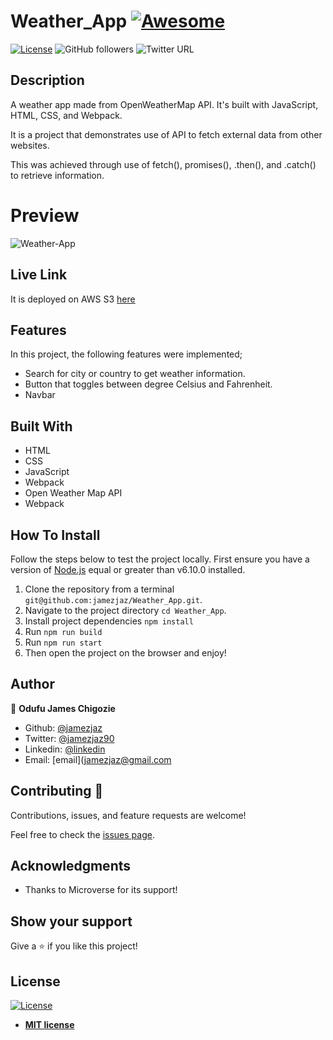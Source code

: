 # Weather_App [![Awesome](https://cdn.rawgit.com/sindresorhus/awesome/d7305f38d29fed78fa85652e3a63e154dd8e8829/media/badge.svg)](https://github.com/jamezjaz/Weather_App)

[![License](https://img.shields.io/badge/License-MIT-green.svg)]()
![GitHub followers](https://img.shields.io/github/followers/Jamezjaz?label=jamezjaz&style=social)
![Twitter URL](https://img.shields.io/twitter/follow/jamezjaz90?label=Follow&style=social)


## Description

A weather app made from OpenWeatherMap API. It's built with JavaScript, HTML, CSS, and Webpack.

It is a project that demonstrates use of API to fetch external data from other websites.

This was achieved through use of fetch(), promises(), .then(), and .catch() to retrieve information.

# Preview
![Weather-App](https://user-images.githubusercontent.com/57812000/98606355-c03eea00-22ac-11eb-8ed3-869b41c6d73b.png)

## Live Link

It is deployed on AWS S3 [here](http://tell-me-weather.s3-website.us-east-2.amazonaws.com/)

## Features

In this project, the following features were implemented;

- Search for city or country to get weather information.
- Button that toggles between degree Celsius and Fahrenheit.
- Navbar

## Built With

- HTML
- CSS
- JavaScript
- Webpack
- Open Weather Map API
- Webpack

## How To Install

Follow the steps below to test the project locally. First ensure you have a version of [Node.js](http://nodejs.org/) equal or greater than v6.10.0 installed.

1. Clone the repository from a terminal `git@github.com:jamezjaz/Weather_App.git`.
2. Navigate to the project directory `cd Weather_App`.
3. Install project dependencies `npm install`
4. Run ``` npm run build ```<br>
5. Run ``` npm run start ```<br>
6. Then open the project on the browser and enjoy!


## Author

👤 **Odufu James Chigozie**

- Github: [@jamezjaz](https://github.com/jamezjaz)
- Twitter: [@jamezjaz90](https://twitter.com/jamezjaz90)
- Linkedin: [@linkedin](https://www.linkedin.com/in/jamesgozieodufu/)
- Email: [email](jamezjaz@gmail.com


## Contributing 🤝

Contributions, issues, and feature requests are welcome!

Feel free to check the [issues page](https://github.com/jamezjaz/Weather_App/issues).

## Acknowledgments

- Thanks to Microverse for its support!

## Show your support

Give a ⭐️ if you like this project!

## License

[![License](http://img.shields.io/:license-mit-blue.svg?style=flat-square)](http://badges.mit-license.org)

- **[MIT license](http://opensource.org/licenses/mit-license.php)**
